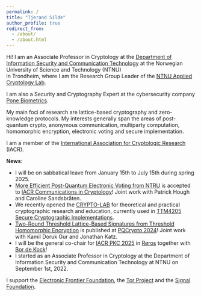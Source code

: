 ```yaml
---
permalink: /
title: "Tjerand Silde"
author_profile: true
redirect_from:
  - /about/
  - /about.html
---
```


Hi! I am an Associate Professor in Cryptology at the [Department of Information Security and Communication Technology](https://www.ntnu.edu/iik) at the Norwegian University of Science and Technology (NTNU)  
in Trondheim, where I am the Research Group Leader of the [NTNU Applied Cryptology Lab](https://www.ntnu.edu/iik/nacl-lab).

I am also a Security and Cryptography Expert at the cybersecurity company [Pone Biometrics](https://ponebiometrics.com).

My main foci of research are lattice-based cryptography and zero-knowledge protocols. My interests generally span the areas of post-quantum crypto, anonymous communication, multiparty computation, homomorphic encryption, electronic voting and secure implementation.


I am a member of the [International Association for Cryptologic Research](https://iacr.org) (IACR).

**News**:

- I will be on sabbatical leave from January 15th to July 15th during spring 2025.
- [More Efficient Post-Quantum Electronic Voting from NTRU](https://eprint.iacr.org/2023/933) is accepted to [IACR Communications in Cryptology](https://cic.iacr.org)! Joint work with Patrick Hough and Caroline Sandsbråten.
- We recently opened the [CRYPTO-LAB](cryptolab) for theoretical and practical cryptographic research and education, currently used in [TTM4205 Secure Cryptographic Implementations](http://ttm4205.iik.ntnu.no).
- [Two-Round Threshold Lattice-Based Signatures from Threshold Homomorphic Encryption](https://eprint.iacr.org/2023/1318) is published at [PQCrypto 2024](https://www.maths.ox.ac.uk/events/conferences/pqcrypto-2024)! Joint work with Kamil Doruk Gur and Jonathan Katz.
- I will be the general co-chair for [IACR PKC 2025](https://pkc.iacr.org/2025) in [Røros](https://www.visitnorway.com/places-to-go/trondelag/roros) together with [Bor de Kock](https://bordekock.nl)!
- I started as an Associate Professor in Cryptology at the Department of Information Security and Communication Technology at NTNU on September 1st, 2022.

I support the [Electronic Frontier Foundation](https://supporters.eff.org/donate/join-eff-4), the [Tor Project](https://donate.torproject.org) and the [Signal Foundation](https://signal.org/donate).
